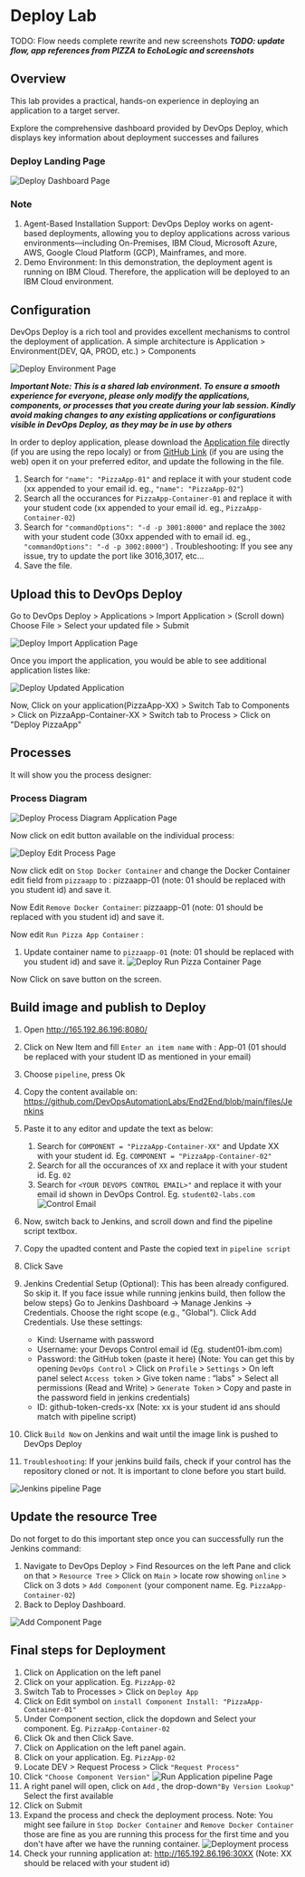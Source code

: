 # Deploy Lab

TODO: Flow needs complete rewrite and new screenshots
_**TODO: update flow, app references from PIZZA to EchoLogic and screenshots**_

## Overview

This lab provides a practical, hands-on experience in deploying an application to a target server.

Explore the comprehensive dashboard provided by DevOps Deploy, which displays key information about deployment successes and failures

### Deploy Landing Page

   ![Deploy Dashboard Page](media/dashboard.png)

### Note

1. Agent-Based Installation Support: DevOps Deploy works on agent-based deployments, allowing you to deploy applications across various environments—including On-Premises, IBM Cloud, Microsoft Azure, AWS, Google Cloud Platform (GCP), Mainframes, and more.
2. Demo Environment: In this demonstration, the deployment agent is running on IBM Cloud. Therefore, the application will be deployed to an IBM Cloud environment.

## Configuration

DevOps Deploy is a rich tool and provides excellent mechanisms to control the deployment of application. A simple architecture is
Application > Environment(DEV, QA, PROD, etc.) > Components

  ![Deploy Environment Page](media/deploy_environment.png)

 **_Important Note: This is a shared lab environment. To ensure a smooth experience for everyone, please only modify the applications, components, or processes that you create during your lab session. Kindly avoid making changes to any existing applications or configurations visible in DevOps Deploy, as they may be in use by others_**

In order to deploy application, please download the [Application file](../../files/PizzaApp.json) directly (if you are using the repo localy) or from [GitHub Link](https://github.com/DevOpsAutomationLabs/End2End/blob/main/files/PizzaApp.json) (if you are using the web) open it on your preferred editor, and update the following in the file.

1. Search for `"name": "PizzaApp-01"` and replace it with your student code (xx appended to your email id. eg., `"name": "PizzaApp-02"`)
2. Search all the occurances for `PizzaApp-Container-01` and replace it with your student code (xx appended to your email id. eg., `PizzaApp-Container-02`)
3. Search for `"commandOptions": "-d -p 3001:8000"` and replace the `3002` with your student code (30xx appended with to email id. eg., `"commandOptions": "-d -p 3002:8000"`) . Troubleshooting: If you see any issue, try to update the port like 3016,3017, etc...
4. Save the file.

## Upload this to DevOps Deploy

Go to DevOps Deploy > Applications > Import Application > (Scroll down) Choose File > Select your updated file > Submit

  ![Deploy Import Application Page](media/import_application.png)

Once you import the application, you would be able to see additional application listes like:

  ![Deploy Updated Application](media/updated_application.png)

Now, Click on your application(PizzaApp-XX) > Switch Tab to Components > Click on PizzaApp-Container-XX > Switch tab to Process > Click on "Deploy PizzaApp"

## Processes

It will show you the process designer:

### Process Diagram

![Deploy Process Diagram Application Page](media/process_diagram.png)

Now click on edit button available on the individual process:

![Deploy Edit Process Page](media/edit_process.png)

Now click edit on `Stop Docker Container` and change the Docker Container edit field from `pizzaapp` to : pizzaapp-01 (note: 01 should be replaced with you student id) and save it.

Now Edit `Remove Docker Container`: pizzaapp-01 (note: 01 should be replaced with you student id) and save it.

Now edit `Run Pizza App Container` :

 1. Update container name to `pizzaapp-01` (note: 01 should be replaced with you student id) and save it.
  ![Deploy Run Pizza Container Page](media/run_docker_container.png)

Now Click on save button on the screen.

## Build image and publish to Deploy

1. Open http://165.192.86.196:8080/
2. Click on New Item and fill `Enter an item name` with : App-01 (01 should be replaced with your student ID as mentioned in your email)
3. Choose `pipeline`, press Ok
4. Copy the content available on: https://github.com/DevOpsAutomationLabs/End2End/blob/main/files/Jenkins
5. Paste it to any editor and update the text as below:
     1. Search for `COMPONENT = "PizzaApp-Container-XX"` and Update XX with your student id. Eg. `COMPONENT = "PizzaApp-Container-02"`
     2. Search for all the occurances of `XX` and replace it with your student id. Eg. `02`
     3. Search for `<YOUR DEVOPS CONTROL EMAIL>"` and replace it with your email id shown in DevOps Control. Eg. `student02-labs.com`
        ![Control Email](media/control_email.png)

6. Now, switch back to Jenkins, and scroll down and find the pipeline script textbox.
7. Copy the upadted content and Paste the copied text in `pipeline script`
8. Click Save
9. Jenkins Credential Setup (Optional): This has been already configured. So skip it. If you face issue while running jenkins build, then follow the below steps} Go to Jenkins Dashboard → Manage Jenkins → Credentials.
    Choose the right scope (e.g., "Global").
    Click Add Credentials.
    Use these settings:
      * Kind: Username with password
      * Username: your Devops Control email id (Eg. student01-ibm.com)
      * Password: the GitHub token (paste it here) (Note: You can get this by opening `DevOps Control` > Click on `Profile` > `Settings` > On left  panel select `Access token` > Give token name : “labs” > Select all permissions (Read and Write) > `Generate Token` > Copy and paste in the password field in jenkins credentials)
      * ID: github-token-creds-xx (Note: xx is your student id ans should match with pipeline script)

10. Click `Build Now` on Jenkins and wait until the image link is pushed to DevOps Deploy
11. `Troubleshooting`: If your jenkins build fails, check if your control has the repository cloned or not. It is important to clone before you start build.

  ![Jenkins pipeline Page](media/jenkins_pipeline.png)

## Update the resource Tree

Do not forget to do this important step once you can successfully run the Jenkins command:

1. Navigate to DevOps Deploy > Find Resources on the left Pane and click on that > `Resource Tree` > Click on `Main` > locate row showing `online` > Click on 3 dots > `Add Component` (your component name. Eg. `PizzaApp-Container-02`)
2. Back to Deploy Dashboard.

  ![Add Component Page](media/add_component.png)

## Final steps for Deployment

1. Click on Application on the left panel
2. Click on your application. Eg. `PizzApp-02`
3. Switch Tab to Processes > Click on `Deploy App`
4. Click on Edit symbol on `install Component Install: "PizzaApp-Container-01"`
5. Under Component section, click the dopdown and Select your component. Eg. `PizzaApp-Container-02`
6. Click Ok and then Click Save.
7. Click on Application on the left panel again.
8. Click on your application. Eg. `PizzApp-02`
9. Locate DEV  > Request Process > Click `"Request Process"`
10. Click `"Choose Component Version"`
   ![Run Application pipeline Page](media/run_application_process.png)
11. A right panel will open, click on `Add` , the drop-down`"By Version Lookup"` Select the first available
12. Click on Submit
13. Expand the process and check the deployment process. Note: You might see failure in `Stop Docker Container` and `Remove Docker Container` those are fine as you are running this process for the first time and you don't have after we have the running container.
![Deployment process](media/deployment_process.png)
14. Check your running application at: http://165.192.86.196:30XX (Note: XX should be relaced with your student id)

